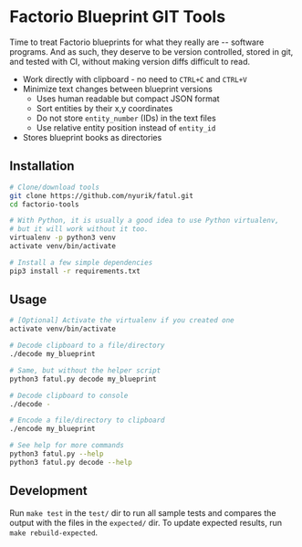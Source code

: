 # Factorio Blueprint GIT Tools

Time to treat Factorio blueprints for what they really are -- software programs. And as such, they deserve to be version controlled, stored in git, and tested with CI, without making version diffs difficult to read.

* Work directly with clipboard - no need to `CTRL+C` and `CTRL+V`
* Minimize text changes between blueprint versions
  * Uses human readable but compact JSON format
  * Sort entities by their x,y coordinates
  * Do not store `entity_number` (IDs) in the text files
  * Use relative entity position instead of `entity_id`
* Stores blueprint books as directories

## Installation

```bash
# Clone/download tools
git clone https://github.com/nyurik/fatul.git
cd factorio-tools

# With Python, it is usually a good idea to use Python virtualenv,
# but it will work without it too.
virtualenv -p python3 venv
activate venv/bin/activate

# Install a few simple dependencies
pip3 install -r requirements.txt
```

## Usage

```bash
# [Optional] Activate the virtualenv if you created one
activate venv/bin/activate

# Decode clipboard to a file/directory
./decode my_blueprint

# Same, but without the helper script
python3 fatul.py decode my_blueprint

# Decode clipboard to console
./decode -

# Encode a file/directory to clipboard
./encode my_blueprint

# See help for more commands
python3 fatul.py --help
python3 fatul.py decode --help
```

## Development

Run `make test` in the `test/` dir to run all sample tests and compares the output with the files in the `expected/` dir.  To update expected results, run `make rebuild-expected`.
